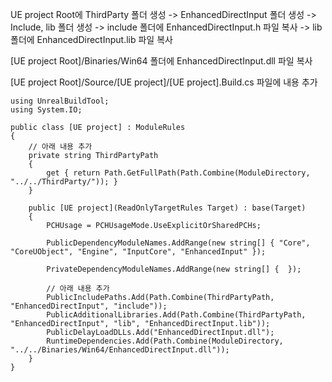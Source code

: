 UE project Root에 ThirdParty 폴더 생성 -> EnhancedDirectInput 폴더 생성 -> Include, lib 폴더 생성
 -> include 폴더에 EnhancedDirectInput.h 파일 복사 -> lib 폴더에 EnhancedDirectInput.lib 파일 복사

[UE project Root]/Binaries/Win64 폴더에 EnhancedDirectInput.dll 파일 복사

[UE project Root]/Source/[UE project]/[UE project].Build.cs 파일에 내용 추가

```
using UnrealBuildTool;
using System.IO;

public class [UE project] : ModuleRules
{
    // 아래 내용 추가
    private string ThirdPartyPath
    {
        get { return Path.GetFullPath(Path.Combine(ModuleDirectory, "../../ThirdParty/")); }
    }

    public [UE project](ReadOnlyTargetRules Target) : base(Target)
	{
	    PCHUsage = PCHUsageMode.UseExplicitOrSharedPCHs;
	
	    PublicDependencyModuleNames.AddRange(new string[] { "Core", "CoreUObject", "Engine", "InputCore", "EnhancedInput" });

	    PrivateDependencyModuleNames.AddRange(new string[] {  });

        // 아래 내용 추가
	    PublicIncludePaths.Add(Path.Combine(ThirdPartyPath, "EnhancedDirectInput", "include"));
        PublicAdditionalLibraries.Add(Path.Combine(ThirdPartyPath, "EnhancedDirectInput", "lib", "EnhancedDirectInput.lib"));
        PublicDelayLoadDLLs.Add("EnhancedDirectInput.dll");
        RuntimeDependencies.Add(Path.Combine(ModuleDirectory, "../../Binaries/Win64/EnhancedDirectInput.dll"));
	}
}
```
